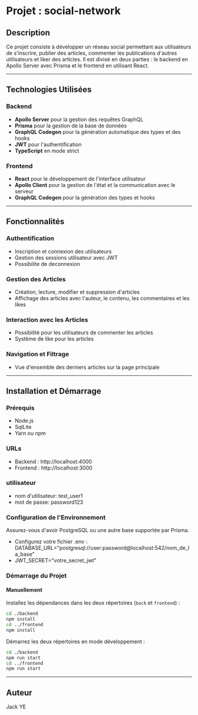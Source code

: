 # Projet : social-network

## Description

Ce projet consiste à développer un réseau social permettant aux utilisateurs de s'inscrire, publier des articles, commenter les publications d'autres utilisateurs et liker des articles. Il est divisé en deux parties : le backend en Apollo Server avec Prisma et le frontend en utilisant React.

---

## Technologies Utilisées

### Backend

-   **Apollo Server** pour la gestion des requêtes GraphQL
-   **Prisma** pour la gestion de la base de données
-   **GraphQL Codegen** pour la génération automatique des types et des hooks
-   **JWT** pour l'authentification
-   **TypeScript** en mode strict

### Frontend

-   **React** pour le développement de l'interface utilisateur
-   **Apollo Client** pour la gestion de l'état et la communication avec le serveur
-   **GraphQL Codegen** pour la génération des types et hooks

---

## Fonctionnalités

### Authentification

-   Inscription et connexion des utilisateurs
-   Gestion des sessions utilisateur avec JWT
-   Possibilite de deconnexion

### Gestion des Articles

-   Création, lecture, modifier et suppression d'articles
-   Affichage des articles avec l'auteur, le contenu, les commentaires et les likes

### Interaction avec les Articles

-   Possibilité pour les utilisateurs de commenter les articles
-   Système de like pour les articles

### Navigation et Filtrage

-   Vue d'ensemble des derniers articles sur la page principale

---

## Installation et Démarrage

### Prérequis

-   Node.js
-   SqlLite
-   Yarn ou npm

### URLs

-   Backend : http://localhost:4000
-   Frontend : http://localhost:3000

### utilisateur

-   nom d'utilisateur: test_user1
-   mot de passe: password123

### Configuration de l'Environnement

Assurez-vous d'avoir PostgreSQL ou une autre base supportée par Prisma.

-   Configurez votre fichier .env : DATABASE_URL="postgresql://user:password@localhost:542/nom_de_la_base"
-   JWT_SECRET="votre_secret_jwt"

### Démarrage du Projet

#### Manuellement

Installez les dépendances dans les deux répertoires (`back` et `frontend`) :

```bash
cd ./backend
npm install
cd ../frontend
npm install
```

Démarrez les deux répertoires en mode développement :

```bash
cd ./backend
npm run start
cd ../frontend
npm run start
```

---

## Auteur

Jack YE
